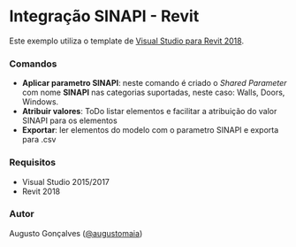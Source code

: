 # Integração SINAPI - Revit

Este exemplo utiliza o template de [Visual Studio para Revit 2018](http://thebuildingcoder.typepad.com/blog/2017/04/revit-2018-visual-studio-c-and-vb-net-add-in-wizards.html).

### Comandos

- **Aplicar parametro SINAPI**: neste comando é criado o _Shared Parameter_ com nome **SINAPI** nas categorias suportadas, neste caso: Walls, Doors, Windows.
- **Atribuir valores**: ToDo listar elementos e facilitar a atribuição do valor SINAPI para os elementos
- **Exportar**: ler elementos do modelo com o parametro SINAPI e exporta para .csv

### Requisitos

- Visual Studio 2015/2017
- Revit 2018

### Autor

Augusto Gonçalves ([@augustomaia](http://twitter.com/augustomaia))